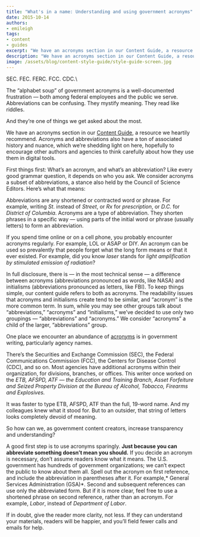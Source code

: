 ```yaml
---
title: "What's in a name: Understanding and using government acronyms"
date: 2015-10-14
authors:
- emileigh
tags:
- content
- guides
excerpt: "We have an acronyms section in our Content Guide, a resource we heartily recommend. Acronyms and abbreviations also have a ton of associated history and nuance, which we’re shedding light on here, hopefully to encourage other authors and agencies to think carefully about how they use them in digital tools."
description: "We have an acronyms section in our Content Guide, a resource we heartily recommend. Acronyms and abbreviations also have a ton of associated history and nuance, which we’re shedding light on here, hopefully to encourage other authors and agencies to think carefully about how they use them in digital tools."
image: /assets/blog/content-style-guide/style-guide-screen.jpg
---
```

SEC. FEC. FERC. FCC. CDC.\

The “alphabet soup” of government acronyms is a well-documented frustration — both among federal employees and the public we serve. Abbreviations can be confusing. They mystify meaning. They read like riddles. 

And they’re one of things we get asked about the most.

We have an acronyms section in our [Content Guide](https://pages.18f.gov/content-guide/acroynms-and-abbreviations/), a resource we heartily recommend. Acronyms and abbreviations also have a ton of associated history and nuance, which we’re shedding light on here, hopefully to encourage other authors and agencies to think carefully about how they use them in digital tools.

First things first: What’s an acronym, and what’s an abbreviation? Like every good grammar question, it depends on who you ask. We consider acronyms a subset of abbreviations, a stance also held by the Council of Science Editors. Here’s what that means: 

Abbreviations are any shortened or contracted word or phrase. For example, writing *St*. instead of *Street*, or *Rx* for *prescription*, or *D.C.* for *District of Columbia*. Acronyms are a type of abbreviation. They shorten phrases in a specific way — using parts of the initial word or phrase (usually letters) to form an abbreviation. 

 If you spend time online or on a cell phone, you probably encounter acronyms regularly. For example, LOL or ASAP or DIY. An acronym can be used so prevalently that people forget what the long form means or that it ever existed. For example, did you know *laser* stands for *light amplification by stimulated emission of radiation*?

In full disclosure, there is — in the most technical sense — a difference between acronyms (abbreviations pronounced as words, like NASA) and initialisms (abbreviations pronounced as letters, like FBI). To keep things simple, our content guide refers to both as acronyms. The readability issues that acronyms and initialisms create tend to be similar, and “acronym” is the more common term. In sum, while you may see other groups talk about “abbreviations,” “acronyms” and “initialisms,” we’ve decided to use only two groupings — “abbreviations” and “acronyms.” We consider “acronyms” a child of the larger, “abbreviations” group.

One place we encounter an abundance of [acronyms](https://github.com/unitedstates/acronym) is in government writing, particularly agency names. 

There’s the Securities and Exchange Commission (SEC), the Federal Communications Commission (FCC), the Centers for Disease Control (CDC), and so on. Most agencies have additional acronyms within their organization, for divisions, branches, or offices. This writer once worked on the *ETB, AFSPD, ATF — the Education and Training Branch, Asset Forfeiture and Seized Property Division at the Bureau of Alcohol, Tobacco, Firearms and Explosives.*

It was faster to type ETB, AFSPD, ATF than the full, 19-word name. And my colleagues knew what it stood for. But to an outsider, that string of letters looks completely devoid of meaning. 

So how can we, as government content creators, increase transparency and understanding? 

A good first step is to use acronyms sparingly. **Just because you can abbreviate something doesn’t mean you should.** If you decide an acronym is necessary, don’t assume readers know what it means. The U.S. government has hundreds of government organizations; we can’t expect the public to know about them all. Spell out the acronym on first reference, and include the abbreviation in parentheses after it. For example,* General Services Administration (GSA)*. Second and subsequent references can use only the abbreviated form. But if it is more clear, feel free to use a shortened phrase on second reference, rather than an acronym. For example, *Labor*, instead of *Department of Labor*.

If in doubt, give the reader more clarity, not less. If they can understand your materials, readers will be happier, and you’ll field fewer calls and emails for help.